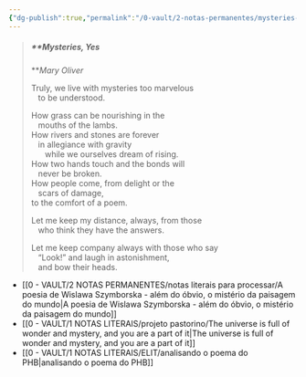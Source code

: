 ```yaml
---
{"dg-publish":true,"permalink":"/0-vault/2-notas-permanentes/mysteries-yes/","dgHomeLink":true,"dgShowLocalGraph":true,"dgShowFileTree":true,"dgEnableSearch":true,"noteIcon":""}
---
```


> ##### **Mysteries, Yes  
> **_Mary Oliver_
> 
> Truly, we live with mysteries too marvelous  
>    to be understood.
> 
> How grass can be nourishing in the  
>    mouths of the lambs.  
> How rivers and stones are forever  
>    in allegiance with gravity  
>       while we ourselves dream of rising.  
> How two hands touch and the bonds will  
>    never be broken.  
> How people come, from delight or the  
>    scars of damage,  
> to the comfort of a poem.
> 
> Let me keep my distance, always, from those  
>    who think they have the answers.
> 
> Let me keep company always with those who say  
>    “Look!” and laugh in astonishment,  
>    and bow their heads.

- [[0 - VAULT/2 NOTAS PERMANENTES/notas literais para processar/A poesia de Wislawa Szymborska -  além do óbvio, o mistério da paisagem do mundo\|A poesia de Wislawa Szymborska -  além do óbvio, o mistério da paisagem do mundo]]
- [[0 - VAULT/1 NOTAS LITERAIS/projeto pastorino/The universe is full of wonder and mystery, and you are a part of it\|The universe is full of wonder and mystery, and you are a part of it]]
- [[0 - VAULT/1 NOTAS LITERAIS/ELIT/analisando o poema do PHB\|analisando o poema do PHB]]